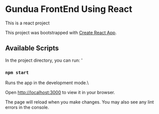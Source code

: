 # Gundua FrontEnd Using React
This  is a react project 

This project was bootstrapped with [Create React App](https://github.com/facebook/create-react-app).

## Available Scripts

In the project directory, you can run:
'

### `npm start`
Runs the app in the development mode.\

Open [http://localhost:3000](http://localhost:3000) to view it in your browser.

The page will reload when you make changes.
You may also see any lint errors in the console.
